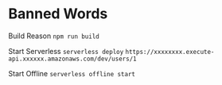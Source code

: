 # Banned Words

Build Reason
`npm run build`

Start Serverless
`serverless deploy`
`https://xxxxxxxx.execute-api.xxxxxx.amazonaws.com/dev/users/1`

Start Offline
`serverless offline start`
